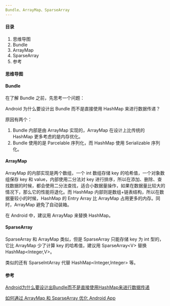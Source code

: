 ```yaml
---
Bundle、ArrayMap、SparseArray
---
```


#### 目录

1. 思维导图
2. Bundle
3. ArrayMap
4. SparseArray
5. 参考

#### 思维导图

#### Bundle

在了解 Bundle 之前，先思考一个问题：

Android 为什么要设计出 Bundle 而不是直接使用 HashMap 来进行数据传递？

原因有两个：

1. Bundle 内部是由 ArrayMap 实现的，ArrayMap 在设计上比传统的 HashMap 更多考虑的是内存优化。
2. Bundle 使用的是 Parcelable 序列化，而 HashMap 使用 Serializable 序列化。

#### ArrayMap

ArrayMap 的内部实现是两个数组，一个 int 数组存储 key 的哈希值，一个对象数组保存 key 和 value，内部使用二分法对 key 进行排序，所以在添加、删除、查找数据的时候，都会使用二分法查找，适合小数据量操作，如果在数据量比较大的情况下，那么它的性能将退化。而 HashMap 内部则是数组+链表结构，所以在数据量较小的时候，HashMap 的 Entry Array 比 ArrayMap 占用更多的内存。同时，ArrayMap 避免了自动装箱。

在 Android 中，建议用 ArrayMap 来替换 HashMap。

#### SparseArray

SparseArray 和 ArrayMap 类似，但是 SparseArray 只能存储 key 为 int 型的，它比 ArrayMap 少了计算 key 的哈希值，建议用 SparseArray\<V> 替换 HashMap\<Integer,V>。

类似的还有 SparseIntArray 代替 HashMap\<Integer,Integer> 等。

#### 参考

[Android为什么要设计出Bundle而不是直接使用HashMap来进行数据传递](https://github.com/ZhaoKaiQiang/AndroidDifficultAnalysis/blob/master/02.Android%E4%B8%BA%E4%BB%80%E4%B9%88%E8%A6%81%E8%AE%BE%E8%AE%A1%E5%87%BABundle%E8%80%8C%E4%B8%8D%E6%98%AF%E7%9B%B4%E6%8E%A5%E4%BD%BF%E7%94%A8HashMap%E6%9D%A5%E8%BF%9B%E8%A1%8C%E6%95%B0%E6%8D%AE%E4%BC%A0%E9%80%92.md)

[如何通过 ArrayMap 和 SparseArray 优化 Android App](https://github.com/xitu/gold-miner/blob/master/TODO/android-app-optimization-using-arraymap-and-sparsearray.md)
